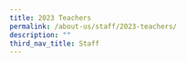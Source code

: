 ```yaml
---
title: 2023 Teachers
permalink: /about-us/staff/2023-teachers/
description: ""
third_nav_title: Staff
---
```

